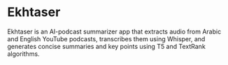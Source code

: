 # Ekhtaser

Ekhtaser is an AI-podcast summarizer app that extracts audio from Arabic and English YouTube podcasts, transcribes them using Whisper, and generates concise summaries and key points using T5 and TextRank algorithms. 
